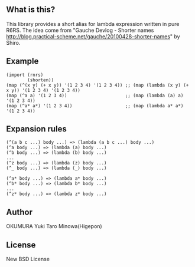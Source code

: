 ## What is this?
This library provides a short alias for lambda expression written in pure R6RS.
The idea come from "Gauche Devlog - Shorter names http://blog.practical-scheme.net/gauche/20100428-shorter-names" by Shiro.

## Example
    (import (rnrs)
            (shorten))
    (map (^(x y) (+ x y)) '(1 2 3 4) '(1 2 3 4)) ;; (map (lambda (x y) (+ x y)) '(1 2 3 4) '(1 2 3 4))
    (map (^a a) '(1 2 3 4))                      ;; (map (lambda (a) a) '(1 2 3 4))
    (map (^a* a*) '(1 2 3 4))                    ;; (map (lambda a* a*) '(1 2 3 4))


## Expansion rules
    (^(a b c ...) body ...) => (lambda (a b c ...) body ...)
    (^a body ...) => (lambda (a) body ...)
    (^b body ...) => (lambda (b) body ...)
    ...
    (^z body ...) => (lambda (z) body ...)
    (^_ body ...) => (lambda (_) body ...)

    (^a* body ...) => (lambda a* body ...)
    (^b* body ...) => (lambda b* body ...)
    ...
    (^z* body ...) => (lambda z* body ...)


## Author
OKUMURA Yuki
Taro Minowa(Higepon)

## License
New BSD License

